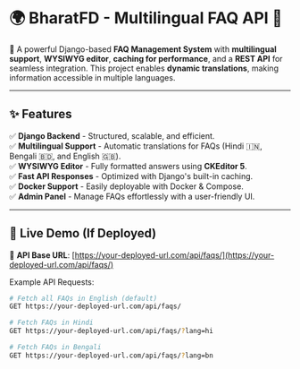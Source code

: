 # 🌍 BharatFD - Multilingual FAQ API 🌿  

🚀 A powerful Django-based **FAQ Management System** with **multilingual support**, **WYSIWYG editor**, **caching for performance**, and a **REST API** for seamless integration. This project enables **dynamic translations**, making information accessible in multiple languages.

---

## ✨ Features
✅ **Django Backend** - Structured, scalable, and efficient.  
✅ **Multilingual Support** - Automatic translations for FAQs (Hindi 🇮🇳, Bengali 🇧🇩, and English 🇬🇧).  
✅ **WYSIWYG Editor** - Fully formatted answers using **CKEditor 5**.  
✅ **Fast API Responses** - Optimized with Django's built-in caching.  
✅ **Docker Support** - Easily deployable with Docker & Compose.  
✅ **Admin Panel** - Manage FAQs effortlessly with a user-friendly UI.  

---

## 🚀 Live Demo (If Deployed)
🔗 **API Base URL**: [https://your-deployed-url.com/api/faqs/](https://your-deployed-url.com/api/faqs/)  

Example API Requests:
```bash
# Fetch all FAQs in English (default)
GET https://your-deployed-url.com/api/faqs/

# Fetch FAQs in Hindi
GET https://your-deployed-url.com/api/faqs/?lang=hi

# Fetch FAQs in Bengali
GET https://your-deployed-url.com/api/faqs/?lang=bn
